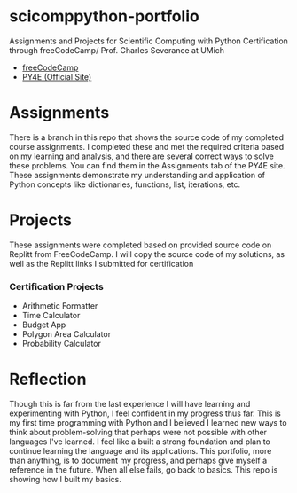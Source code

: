 # scicomppython-portfolio
Assignments and Projects for Scientific Computing with Python Certification through freeCodeCamp/ Prof. Charles Severance at UMich
<ul>
<li> <a href="https://www.freecodecamp.org/learn/scientific-computing-with-python/"> freeCodeCamp </a> </li>
<li> <a href = "https://www.py4e.com/"> PY4E (Official Site) </a> </li>
</ul>
<h1> Assignments </h2>
There is a branch in this repo that shows the source code of my completed course assignments. I completed these and met the required criteria based on my learning and analysis, and there are several correct ways to solve these problems. You can find them in the Assignments tab of the PY4E site.
These assignments demonstrate my understanding and application of Python concepts like dictionaries, functions, list, iterations, etc. 
<h1>Projects</h1>
These assignments were completed based on provided source code on Replitt from FreeCodeCamp. I will copy the source code of my solutions, as well as the Replitt links I submitted for certification
<h3>Certification Projects</h3>
<ul>
  <li> Arithmetic Formatter </li>
  <li> Time Calculator </li>
  <li> Budget App </li>
  <li> Polygon Area Calculator </li>
  <li> Probability Calculator </li>
</ul>
<h1>Reflection</h1>
Though this is far from the last experience I will have learning and experimenting with Python, I feel confident in my progress thus far. This is my first time programming with Python and I believed I learned new ways to think about problem-solving that perhaps were not possible with other languages I've learned. I feel like a built a strong foundation and plan to continue learning the language and its applications. This portfolio, more than anything, is to document my progress, and perhaps give myself a reference in the future. When all else fails, go back to basics. This repo is showing how I built my basics.
